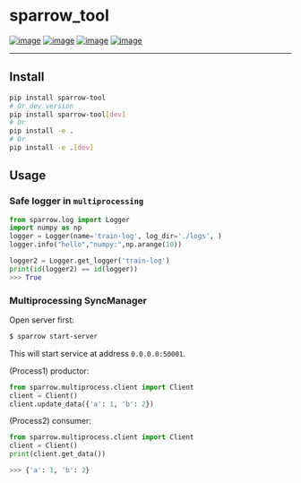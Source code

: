 # sparrow_tool
[![image](https://img.shields.io/badge/Pypi-0.6.5-green.svg)](https://pypi.org/project/sparrow_tool)
[![image](https://img.shields.io/badge/python-3.6+-blue.svg)](https://www.python.org/)
[![image](https://img.shields.io/badge/license-MIT-blue.svg)](LICENSE)
[![image](https://img.shields.io/badge/author-kunyuan-orange.svg?style=flat-square&logo=appveyor)](https://github.com/beidongjiedeguang)


-------------------------
## Install
```bash
pip install sparrow-tool
# Or dev version
pip install sparrow-tool[dev]
# Or
pip install -e .
# Or
pip install -e .[dev]
```


## Usage

### Safe logger in `multiprocessing`
```python
from sparrow.log import Logger
import numpy as np
logger = Logger(name='train-log', log_dir='./logs', )
logger.info("hello","numpy:",np.arange(10))

logger2 = Logger.get_logger('train-log')
print(id(logger2) == id(logger))
>>> True
```

### Multiprocessing SyncManager

Open server first:
```bash
$ sparrow start-server
```
This will start service at address `0.0.0.0:50001`.

(Process1) productor:
```python
from sparrow.multiprocess.client import Client
client = Client()
client.update_data({'a': 1, 'b': 2})
```

(Process2) consumer:
```python
from sparrow.multiprocess.client import Client
client = Client()
print(client.get_data())

>>> {'a': 1, 'b': 2}
```

